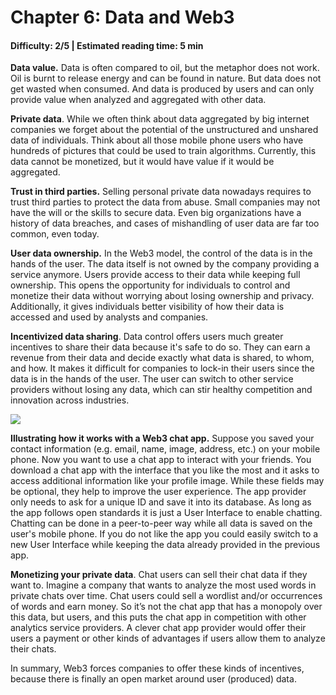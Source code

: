 # Chapter 6: Data and Web3
#### Difficulty: **2/5** \| Estimated reading time: **5 min**

<dialog character="jellyfish">The Web3 space extends the field of possibilities, and by now we start to meet funky new creatures in our diving descent.</dialog>

**Data value.** Data is often compared to oil, but the metaphor does not work. Oil is burnt to release energy and can be found in nature. But data does not get wasted when consumed. And data is produced by users and can only provide value when analyzed and aggregated with other data.

**Private data**. While we often think about data aggregated by big internet companies we forget about the potential of the unstructured and unshared data of individuals. Think about all those mobile phone users who have hundreds of pictures that could be used to train algorithms. Currently, this data cannot be monetized, but it would have value if it would be aggregated.

**Trust in third parties.** Selling personal private data nowadays requires to trust third parties to protect the data from abuse. Small companies may not have the will or the skills to secure data. Even big organizations have a history of data breaches, and cases of mishandling of user data are far too common, even today.

**User data ownership.** In the Web3 model, the control of the data is in the hands of the user. The data itself is not owned by the company providing a service anymore. Users provide access to their data while keeping full ownership. This opens the opportunity for individuals to control and monetize their data without worrying about losing ownership and privacy. Additionally, it gives individuals better visibility of how their data is accessed and used by analysts and companies.

**Incentivized data sharing**. Data control offers users much greater incentives to share their data because it's safe to do so. They can earn a revenue from their data and decide exactly what data is shared, to whom, and how. It makes it difficult for companies to lock-in their users since the data is in the hands of the user. The user can switch to other service providers without losing any data, which can stir healthy competition and innovation across industries.

<img src="/images/chapter6_0.png" />

**Illustrating how it works with a Web3 chat app.** Suppose you saved your contact information (e.g. email, name, image, address, etc.) on your mobile phone. Now you want to use a chat app to interact with your friends. You download a chat app with the interface that you like the most and it asks to access additional information like your profile image. While these fields may be optional, they help to improve the user experience. The app provider only needs to ask for a unique ID and save it into its database. As long as the app follows open standards it is just a User Interface to enable chatting. Chatting can be done in a peer-to-peer way while all data is saved on the user's mobile phone. If you do not like the app you could easily switch to a new User Interface while keeping the data already provided in the previous app.

**Monetizing your private data**. Chat users can sell their chat data if they want to. Imagine a company that wants to analyze the most used words in private chats over time. Chat users could sell a wordlist and/or occurrences of words and earn money. So it’s not the chat app that has a monopoly over this data, but users, and this puts the chat app in competition with other analytics service providers. A clever chat app provider would offer their users a payment or other kinds of advantages if users allow them to analyze their chats.

In summary, Web3 forces companies to offer these kinds of incentives, because there is finally an open market around user (produced) data.
